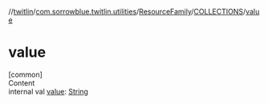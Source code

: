 //[twitlin](../../../index.md)/[com.sorrowblue.twitlin.utilities](../../index.md)/[ResourceFamily](../index.md)/[COLLECTIONS](index.md)/[value](value.md)



# value  
[common]  
Content  
internal val [value](value.md): [String](https://kotlinlang.org/api/latest/jvm/stdlib/kotlin/-string/index.html)  



